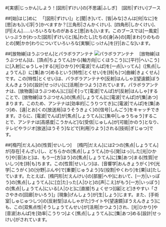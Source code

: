 #[実感|じっかん]しよう！[図形|ずけい]の[不思議|ふしぎ]　[図形|ずけい]ブース

##[始|はじ]めに
　「[図形|ずけい]」と[聞|き]いて、[皆|みな]さんは[何|なに]を[思|おも]い[浮|う]かべますか？[三角形|さんかくけい]、[四角形|しかくけい]、[円|えん]……いろいろなものがあると[思|おも]います。このブースでは[一風変|いっぷうか]わった[図形|ずけい]と[私|わたし]たちの[身|み]の[周|まわ]りのものとの[関|かか]わりについていろいろな[実験|じっけん]を[行|おこな]います。

##[放物線|ほうぶつせん]とパラボラアンテナ
![パラボラアンテナ](/img/shape/パラボラアンテナ.jpg)
　[放物線|ほうぶつせん]は、[頂点|ちょうてん]から[軸方向|じくほうこう]に[平行|へいこう]に[入射|にゅうしゃ]する[光|ひかり]や[電波|でんぱ]を[一点|いってん]（[焦点|しょうてん]）に[集|あつ]めるという[特性|とくせい]を[持|も]つ[曲線|きょくせん]です。この[特性|とくせい]は、パラボラアンテナや[反射|はんしゃ][望遠鏡|ぼうえんきょう]の[設計|せっけい]に[活用|かつよう]されています。パラボラアンテナは、[放物面|ほうぶつめん]に[沿|そ]って[電波|でんぱ]が[反射|はんしゃ]することで、[放物線|ほうぶつせん]の[焦点|しょうてん]に[電波|でんぱ]が[集|あつ]まります。このため、アンテナは[効率的|こうりつてき]に[電波|でんぱ]を[集|あつ]め、[遠|とお]くの[放送局|ほうそうきょく]の[信号|しんごう]をキャッチできます。さらに、[電波|でんぱ]が[焦点|しょうてん]に[集中|しゅうちゅう]することで、アンテナは[高感度|こうかんど]な[受信|じゅしん]が[可能|かのう]となり、テレビやラジオ[放送|ほうそう]などで[利用|りよう]される[技術|ぎじゅつ]です。

##[楕円|だえん]の[性質|せいしつ]
　[楕円|だえん]には2つの[焦点|しょうてん]が[存在|そんざい]し、どちらかの[焦点|しょうてん]から[発|はっ]した[光|ひかり]や[音|おと]は、もう一[方|ほう]の[焦点|しょうてん]に[集|あつ]まる[性質|せいしつ]を[持|も]ちます。この[性質|せいしつ]は、[音響学|おんきょうがく]や[光学|こうがく]の[分野|ぶんや]で[重要|じゅうよう]な[役割|やくわり]を[果|は]たしています。たとえば、[楕円形|だえんけい]の[部屋|へや]において、[一方|いっぽう]の[焦点|しょうてん]に[立|た]った[人|ひと]の[声|こえ]がもう[一方|いっぽう]の[焦点|しょうてん]にいる[人|ひと]に[直接|ちょくせつ][届|とど]きやすい「ささやきの[回廊|かいろう]」[現象|げんしょう]が[生|しょう]じます。また、[手術室|しゅじゅつしつ]の[反射型|はんしゃがた]ライトや[望遠鏡|ぼうえんきょう]にも、この[双焦点性|そうしょうてんせい]が[活用|かつよう]され、[光|ひかり]や[音波|おんぱ]を[効率|こうりつ]よく[焦点|しょうてん]に[集|あつ]める[設計|せっけい]がされています。
